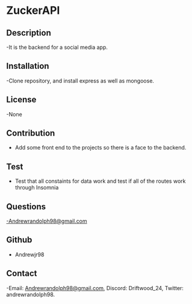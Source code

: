 # ZuckerAPI

## Description

-It is the backend for a social media app.

## Installation

-Clone repository, and install express as well as mongoose.

## License
-None

## Contribution

- Add some front end to the projects so there is a face to the backend.

## Test

- Test that all constaints for data work and test if all of the routes work through Insomnia

## Questions

-Andrewrandolph98@gmail.com

## Github

- Andrewjr98

## Contact

-Email: Andrewrandolph98@gmail.com, Discord: Driftwood_24, Twitter: andrewrandolph98.
